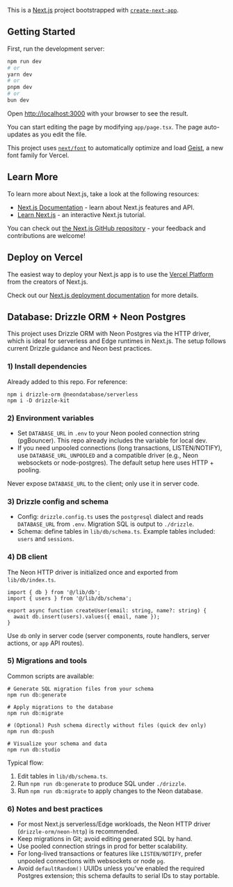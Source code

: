 This is a [Next.js](https://nextjs.org) project bootstrapped with [`create-next-app`](https://nextjs.org/docs/app/api-reference/cli/create-next-app).

## Getting Started

First, run the development server:

```bash
npm run dev
# or
yarn dev
# or
pnpm dev
# or
bun dev
```

Open [http://localhost:3000](http://localhost:3000) with your browser to see the result.

You can start editing the page by modifying `app/page.tsx`. The page auto-updates as you edit the file.

This project uses [`next/font`](https://nextjs.org/docs/app/building-your-application/optimizing/fonts) to automatically optimize and load [Geist](https://vercel.com/font), a new font family for Vercel.

## Learn More

To learn more about Next.js, take a look at the following resources:

- [Next.js Documentation](https://nextjs.org/docs) - learn about Next.js features and API.
- [Learn Next.js](https://nextjs.org/learn) - an interactive Next.js tutorial.

You can check out [the Next.js GitHub repository](https://github.com/vercel/next.js) - your feedback and contributions are welcome!

## Deploy on Vercel

The easiest way to deploy your Next.js app is to use the [Vercel Platform](https://vercel.com/new?utm_medium=default-template&filter=next.js&utm_source=create-next-app&utm_campaign=create-next-app-readme) from the creators of Next.js.

Check out our [Next.js deployment documentation](https://nextjs.org/docs/app/building-your-application/deploying) for more details.

## Database: Drizzle ORM + Neon Postgres

This project uses Drizzle ORM with Neon Postgres via the HTTP driver, which is ideal for serverless and Edge runtimes in Next.js. The setup follows current Drizzle guidance and Neon best practices.

### 1) Install dependencies

Already added to this repo. For reference:

```
npm i drizzle-orm @neondatabase/serverless
npm i -D drizzle-kit
```

### 2) Environment variables

- Set `DATABASE_URL` in `.env` to your Neon pooled connection string (pgBouncer). This repo already includes the variable for local dev.
- If you need unpooled connections (long transactions, LISTEN/NOTIFY), use `DATABASE_URL_UNPOOLED` and a compatible driver (e.g., Neon websockets or node-postgres). The default setup here uses HTTP + pooling.

Never expose `DATABASE_URL` to the client; only use it in server code.

### 3) Drizzle config and schema

- Config: `drizzle.config.ts` uses the `postgresql` dialect and reads `DATABASE_URL` from `.env`. Migration SQL is output to `./drizzle`.
- Schema: define tables in `lib/db/schema.ts`. Example tables included: `users` and `sessions`.

### 4) DB client

The Neon HTTP driver is initialized once and exported from `lib/db/index.ts`.

```
import { db } from '@/lib/db';
import { users } from '@/lib/db/schema';

export async function createUser(email: string, name?: string) {
  await db.insert(users).values({ email, name });
}
```

Use `db` only in server code (server components, route handlers, server actions, or `app` API routes).

### 5) Migrations and tools

Common scripts are available:

```
# Generate SQL migration files from your schema
npm run db:generate

# Apply migrations to the database
npm run db:migrate

# (Optional) Push schema directly without files (quick dev only)
npm run db:push

# Visualize your schema and data
npm run db:studio
```

Typical flow:

1. Edit tables in `lib/db/schema.ts`.
2. Run `npm run db:generate` to produce SQL under `./drizzle`.
3. Run `npm run db:migrate` to apply changes to the Neon database.

### 6) Notes and best practices

- For most Next.js serverless/Edge workloads, the Neon HTTP driver (`drizzle-orm/neon-http`) is recommended.
- Keep migrations in Git; avoid editing generated SQL by hand.
- Use pooled connection strings in prod for better scalability.
- For long-lived transactions or features like `LISTEN/NOTIFY`, prefer unpooled connections with websockets or node `pg`.
- Avoid `defaultRandom()` UUIDs unless you’ve enabled the required Postgres extension; this schema defaults to serial IDs to stay portable.
